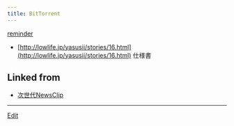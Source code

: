 ```yaml
---
title: BitTorrent
---
```



[reminder](/reminder)



* [http://lowlife.jp/yasusii/stories/16.html](http://lowlife.jp/yasusii/stories/16.html) 仕様書






## Linked from

* [次世代NewsClip](/次世代NewsClip)


----

[Edit](https://github.com/vitroid/vitroid.github.io/edit/master/MD/BitTorrent.md)

